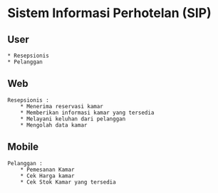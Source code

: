 # Sistem Informasi Perhotelan (SIP)
## User
    * Resepsionis
    * Pelanggan
## Web
    Resepsionis :
        * Menerima reservasi kamar
        * Memberikan informasi kamar yang tersedia
        * Melayani keluhan dari pelanggan
        * Mengolah data kamar           
        
## Mobile
    Pelanggan :
        * Pemesanan Kamar
        * Cek Harga kamar
        * Cek Stok Kamar yang tersedia